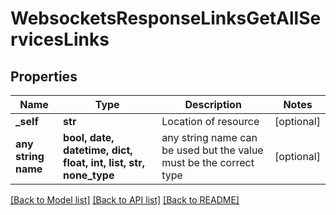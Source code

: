 # WebsocketsResponseLinksGetAllServicesLinks


## Properties
Name | Type | Description | Notes
------------ | ------------- | ------------- | -------------
**_self** | **str** | Location of resource | [optional] 
**any string name** | **bool, date, datetime, dict, float, int, list, str, none_type** | any string name can be used but the value must be the correct type | [optional]

[[Back to Model list]](../README.md#documentation-for-models) [[Back to API list]](../README.md#documentation-for-api-endpoints) [[Back to README]](../README.md)


